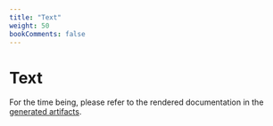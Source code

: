 ```yaml
---
title: "Text"
weight: 50
bookComments: false
---
```

# Text

For the time being, please refer to the rendered documentation in the [generated artifacts](https://gitlab.com/philipptempel/latex-package/-/jobs/artifacts/master/raw/dist/philipptempel-text.pdf?job=dist).
